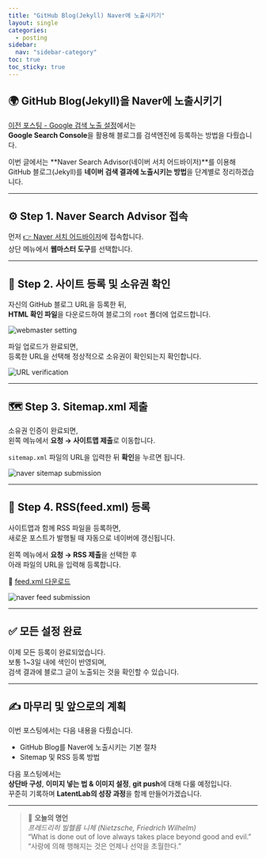 ```yaml
---
title: "GitHub Blog(Jekyll) Naver에 노출시키기"
layout: single
categories:
  - posting
sidebar:
  nav: "sidebar-category"
toc: true
toc_sticky: true
---
```


## 🌍 GitHub Blog(Jekyll)을 Naver에 노출시키기

[이전 포스팅 - Google 검색 노출 설정](https://latentlabanonymous.github.io/posting/2025-10-12-Google_search/)에서는  
**Google Search Console**을 활용해 블로그를 검색엔진에 등록하는 방법을 다뤘습니다.  

이번 글에서는 **Naver Search Advisor(네이버 서치 어드바이저)**를 이용해  
GitHub 블로그(Jekyll)를 **네이버 검색 결과에 노출시키는 방법**을 단계별로 정리하겠습니다.

---

## ⚙️ Step 1. Naver Search Advisor 접속

먼저 [👉 Naver 서치 어드바이저](https://searchadvisor.naver.com/)에 접속합니다.  
상단 메뉴에서 **웹마스터 도구**를 선택합니다.

---

## 🧾 Step 2. 사이트 등록 및 소유권 확인

자신의 GitHub 블로그 URL을 등록한 뒤,  
**HTML 확인 파일**을 다운로드하여 블로그의 `root` 폴더에 업로드합니다.

<img src="{{ site.url }}{{ site.baseurl }}/assets/images/Jeklly_blog/posting/2025-10-13-Naver_search/webmaster.jpg" alt="webmaster setting">

파일 업로드가 완료되면,  
등록한 URL을 선택해 정상적으로 소유권이 확인되는지 확인합니다.

<img src="{{ site.url }}{{ site.baseurl }}/assets/images/Jeklly_blog/posting/2025-10-13-Naver_search/webmaster_1.jpg" alt="URL verification">

---

## 🗺️ Step 3. Sitemap.xml 제출

소유권 인증이 완료되면,  
왼쪽 메뉴에서 **요청 → 사이트맵 제출**로 이동합니다.

`sitemap.xml` 파일의 URL을 입력한 뒤 **확인**을 누르면 됩니다.

<img src="{{ site.url }}{{ site.baseurl }}/assets/images/Jeklly_blog/posting/2025-10-13-Naver_search/naver_sitemap.jpg" alt="naver sitemap submission">

---

## 📰 Step 4. RSS(feed.xml) 등록

사이트맵과 함께 RSS 파일을 등록하면,  
새로운 포스트가 발행될 때 자동으로 네이버에 갱신됩니다.

왼쪽 메뉴에서 **요청 → RSS 제출**을 선택한 후  
아래 파일의 URL을 입력해 등록합니다.

📂 [feed.xml 다운로드](https://github.com/latentlabanonymous/latentlabanonymous.github.io/blob/master/feed.xml)

<img src="{{ site.url }}{{ site.baseurl }}/assets/images/Jeklly_blog/posting/2025-10-13-Naver_search/naver_feed.jpg" alt="naver feed submission">

---

## ✅ 모든 설정 완료

이제 모든 등록이 완료되었습니다.  
보통 1~3일 내에 색인이 반영되며,  
검색 결과에 블로그 글이 노출되는 것을 확인할 수 있습니다.

---

## ✍️ 마무리 및 앞으로의 계획

이번 포스팅에서는 다음 내용을 다뤘습니다.

- GitHub Blog를 Naver에 노출시키는 기본 절차  
- Sitemap 및 RSS 등록 방법  

다음 포스팅에서는  
**상단바 구성**, **이미지 넣는 법 & 이미지 설정**, **git push**에 대해 다룰 예정입니다.  
꾸준히 기록하며 **LatentLab의 성장 과정**을 함께 만들어가겠습니다.

---

> 💬 **오늘의 명언**  
> *프레드리히 빌헬름 니체 (Nietzsche, Friedrich Wilhelm)*  
> “What is done out of love always takes place beyond good and evil.”  
> “사랑에 의해 행해지는 것은 언제나 선악을 초월한다.”